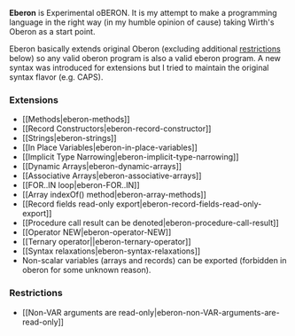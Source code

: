 **Eberon** is Experimental oBERON. It is my attempt to make a programming language in the right way (in my humble opinion of cause) taking Wirth's Oberon as a start point.

Eberon basically extends original Oberon (excluding additional [restrictions](#restrictions) below) so any valid oberon program is also a valid eberon program. A new syntax was introduced for extensions but I tried to maintain the original syntax flavor (e.g. CAPS).

### Extensions
* [[Methods|eberon-methods]]
* [[Record Constructors|eberon-record-constructor]]
* [[Strings|eberon-strings]]
* [[In Place Variables|eberon-in-place-variables]]
* [[Implicit Type Narrowing|eberon-implicit-type-narrowing]]
* [[Dynamic Arrays|eberon-dynamic-arrays]]
* [[Associative Arrays|eberon-associative-arrays]]
* [[FOR..IN loop|eberon-FOR..IN]]
* [[Array indexOf() method|eberon-array-methods]]
* [[Record fields read-only export|eberon-record-fields-read-only-export]]
* [[Procedure call result can be denoted|eberon-procedure-call-result]]
* [[Operator NEW|eberon-operator-NEW]]
* [[Ternary operator||eberon-ternary-operator]]
* [[Syntax relaxations|eberon-syntax-relaxations]]
* Non-scalar variables (arrays and records) can be exported (forbidden in oberon for some unknown reason).

### Restrictions
* [[Non-VAR arguments are read-only|eberon-non-VAR-arguments-are-read-only]]